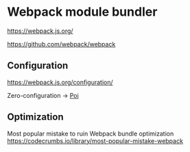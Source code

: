 # Webpack module bundler

<https://webpack.js.org/>

<https://github.com/webpack/webpack>

## Configuration

<https://webpack.js.org/configuration/>

Zero-configuration
→ [Poi](https://github.com/ahastudio/til/blob/main/webpack/poi.md)

## Optimization

Most popular mistake to ruin Webpack bundle optimization
<https://codecrumbs.io/library/most-popular-mistake-webpack>
